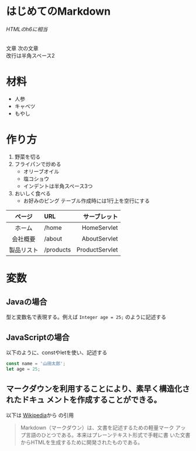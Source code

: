 # はじめてのMarkdown
###### HTMLのh6に相当
文章
次の文章  
改行は半角スペース2  
# 材料
- 人参
- キャベツ
- もやし
# 作り方
1. 野菜を切る
1. フライパンで炒める
   - オリーブオイル
   - 塩コショウ
   - インデントは半角スペース3つ
1. おいしく食べる
   - お好みのピング
テーブル作成時には1行上を空行にする

| ページ | URL | サーブレット |
|:----------:|:----------|---------------:|
| ホーム | /home | HomeServlet |
| 会社概要 | /about | AboutServlet |
| 製品リスト | /products | ProductServlet |

# 変数
## Javaの場合
型と変数名で表現する。例えば `Integer age = 25;` のように記述する
## JavaScriptの場合
以下のように、constやletを使い、記述する
```javascript
const name = '山田太郎';
let age = 25;
```

マークダウンを利用することにより、**素早く**構造化されたドキュ
メントを作成することができる。
---
以下は
[Wikipedia](https://ja.wikipedia.org/wiki/Markdown
)から
の引用
> Markdown（マークダウン）は、文書を記述するための軽量マーク
アップ言語のひとつである。本来はプレーンテキスト形式で手軽に書
いた文書からHTMLを生成するために開発されたものである。